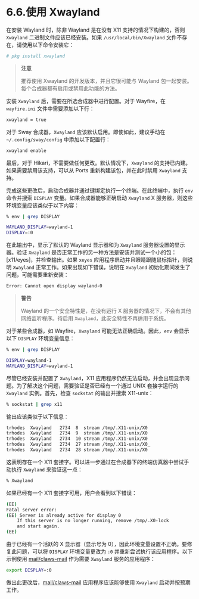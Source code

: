 # 6.6.使用 Xwayland

在安装 Wayland 时，除非 Wayland 是在没有 X11 支持的情况下构建的，否则 `Xwayland` 二进制文件应该已经安装。如果 `/usr/local/bin/Xwayland` 文件不存在，请使用以下命令安装它：

```sh
# pkg install xwayland
```

>**注意**
>
> 推荐使用 Xwayland 的开发版本，并且它很可能与 Wayland 包一起安装。每个合成器都有启用或禁用此功能的方法。

安装 `Xwayland` 后，需要在所选合成器中进行配置。对于 Wayfire，在 `wayfire.ini` 文件中需要添加以下行：

```sh
xwayland = true
```

对于 Sway 合成器，`Xwayland` 应该默认启用。即使如此，建议手动在 `~/.config/sway/config` 中添加以下配置行：

```sh
xwayland enable
```

最后，对于 Hikari，不需要做任何更改。默认情况下，`Xwayland` 的支持已内建。如果需要禁用该支持，可以从 Ports 重新构建该包，并在此时禁用 `Xwayland` 支持。

完成这些更改后，启动合成器并通过键绑定执行一个终端。在此终端中，执行 `env` 命令并搜索 `DISPLAY` 变量。如果合成器能够正确启动 `Xwayland` X 服务器，则这些环境变量应该类似于以下内容：

```sh
% env | grep DISPLAY
```

```sh
WAYLAND_DISPLAY=wayland-1
DISPLAY=:0
```

在此输出中，显示了默认的 Wayland 显示器和为 `Xwayland` 服务器设置的显示器。验证 `Xwayland` 是否正常工作的另一种方法是安装并测试一个小的包：[x11/eyes]，并检查输出。如果 `xeyes` 应用程序启动并且眼睛跟随鼠标指针，则说明 `Xwayland` 正常工作。如果出现如下错误，说明在 `Xwayland` 初始化期间发生了问题，可能需要重新安装：

```sh
Error: Cannot open display wayland-0
```

>**警告**
>
> Wayland 的一个安全特性是，在没有运行 X 服务器的情况下，不会有其他网络监听程序。待启用 `Xwayland`，此安全特性不再适用于系统。

对于某些合成器，如 Wayfire，`Xwayland` 可能无法正确启动。因此，`env` 会显示以下 `DISPLAY` 环境变量信息：

```sh
% env | grep DISPLAY
```

```sh
DISPLAY=wayland-1
WAYLAND_DISPLAY=wayland-1
```

尽管已经安装并配置了 `Xwayland`，X11 应用程序仍然无法启动，并会出现显示问题。为了解决这个问题，需要验证是否已经有一个通过 UNIX 套接字运行的 `Xwayland` 实例。首先，检查 `sockstat` 的输出并搜索 X11-unix：

```sh
% sockstat | grep x11
```

输出应该类似于以下信息：

```sh
trhodes  Xwayland   2734  8  stream /tmp/.X11-unix/X0
trhodes  Xwayland   2734  9  stream /tmp/.X11-unix/X0
trhodes  Xwayland   2734  10 stream /tmp/.X11-unix/X0
trhodes  Xwayland   2734  27 stream /tmp/.X11-unix/X0_
trhodes  Xwayland   2734  28 stream /tmp/.X11-unix/X0
```

这表明存在一个 X11 套接字。可以进一步通过在合成器下的终端仿真器中尝试手动执行 `Xwayland` 来验证这一点：

```sh
% Xwayland
```

如果已经有一个 X11 套接字可用，用户会看到以下错误：

```sh
(EE)
Fatal server error:
(EE) Server is already active for display 0
	If this server is no longer running, remove /tmp/.X0-lock
	and start again.
(EE)
```

由于已经有一个活跃的 X 显示器（显示号为 0），因此环境变量设置不正确。要修复此问题，可以将 `DISPLAY` 环境变量更改为 `:0` 并重新尝试执行该应用程序。以下示例使用 [mail/claws-mail](https://cgit.freebsd.org/ports/tree/mail/claws-mail/) 作为需要 `Xwayland` 服务的应用程序：

```sh
export DISPLAY=:0
```

做出此更改后，[mail/claws-mail](https://cgit.freebsd.org/ports/tree/mail/claws-mail/) 应用程序应该能够使用 `Xwayland` 启动并按预期工作。
